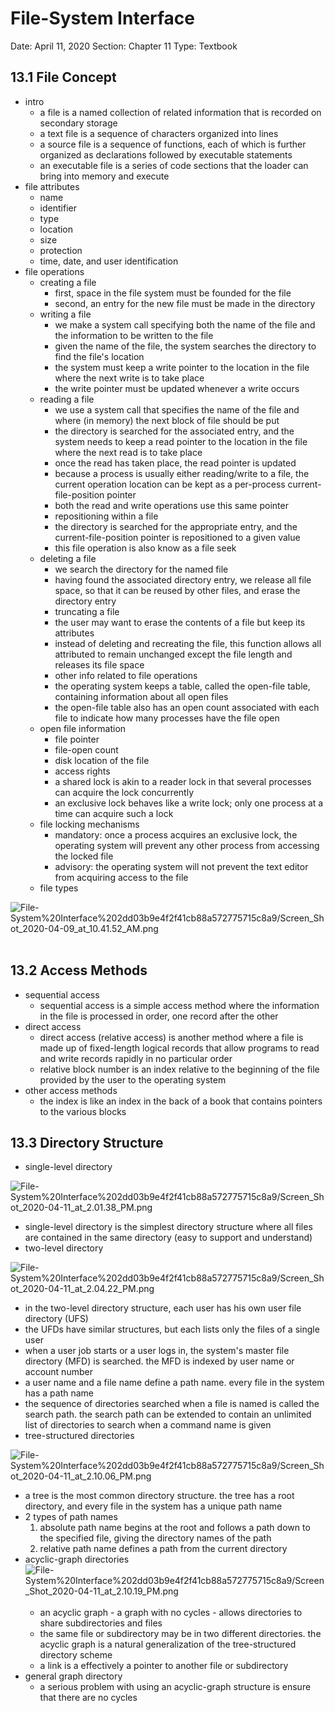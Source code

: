 # File-System Interface

Date: April 11, 2020
Section: Chapter 11
Type: Textbook

## 13.1 File Concept
- intro
  - a file is a named collection of related information that is recorded on secondary storage
  - a text file is a sequence of characters organized into lines
  - a source file is a sequence of functions, each of which is further organized as declarations followed by executable statements
  - an executable file is a series of code sections that the loader can bring into memory and execute
- file attributes
  - name
  - identifier
  - type
  - location
  - size
  - protection
  - time, date, and user identification
- file operations
  - creating a file
    - first, space in the file system must be founded for the file
    - second, an entry for the new file must be made in the directory
  - writing a file
    - we make a system call specifying both the name of the file and the information to be written to the file
    - given the name of the file, the system searches the directory to find the file's location
    - the system must keep a write pointer to the location in the file where the next write is to take place
    - the write pointer must be updated whenever a write occurs
  - reading a file
    - we use a system call that specifies the name of the file and where (in memory) the next block of file should be put
    - the directory is searched for the associated entry, and the system needs to keep a read pointer to the location in the file where the next read is to take place
    - once the read has taken place, the read pointer is updated
    - because a process is usually either reading/write to a file, the current operation location can be kept as a per-process current-file-position pointer
    - both the read and write operations use this same pointer
    - repositioning within a file
    - the directory is searched for the appropriate entry, and the current-file-position pointer is repositioned to a given value
    - this file operation is also know as a file seek
  - deleting a file
    - we search the directory for the named file
    - having found the associated directory entry, we release all file space, so that it can be reused by other files, and erase the directory entry
    - truncating a file
    - the user may want to erase the contents of a file but keep its attributes
    - instead of deleting and recreating the file, this function allows all attributed to remain unchanged except the file length and releases its file space
    - other info related to file operations
    - the operating system keeps a table, called the open-file table, containing information about all open files
    - the open-file table also has an open count associated with each file to indicate how many processes have the file open
  - open file information
    - file pointer
    - file-open count
    - disk location of the file
    - access rights
    - a shared lock is akin to a reader lock in that several processes can acquire the lock concurrently
    - an exclusive lock behaves like a write lock; only one process at a time can acquire such a lock
  - file locking mechanisms
    - mandatory: once a process acquires an exclusive lock, the operating system will prevent any other process from accessing the locked file
    - advisory: the operating system will not prevent the text editor from acquiring access to the file
  - file types

![File-System%20Interface%202dd03b9e4f2f41cb88a572775715c8a9/Screen_Shot_2020-04-09_at_10.41.52_AM.png](File-System%20Interface%202dd03b9e4f2f41cb88a572775715c8a9/Screen_Shot_2020-04-09_at_10.41.52_AM.png)
        
## 13.2 Access Methods
- sequential access
  - sequential access is a simple access method where the information in the file is processed in order, one record after the other
- direct access
  - direct access (relative access) is another method where a file is made up of fixed-length logical records that allow programs to read and write records rapidly in no particular order
  - relative block number is an index relative to the beginning of the file provided by the user to the operating system
- other access methods
  - the index is like an index in the back of a book that contains pointers to the various blocks

## 13.3 Directory Structure
- single-level directory

![File-System%20Interface%202dd03b9e4f2f41cb88a572775715c8a9/Screen_Shot_2020-04-11_at_2.01.38_PM.png](File-System%20Interface%202dd03b9e4f2f41cb88a572775715c8a9/Screen_Shot_2020-04-11_at_2.01.38_PM.png)

- single-level directory is the simplest directory structure where all files are contained in the same directory (easy to support and understand)
- two-level directory

![File-System%20Interface%202dd03b9e4f2f41cb88a572775715c8a9/Screen_Shot_2020-04-11_at_2.04.22_PM.png](File-System%20Interface%202dd03b9e4f2f41cb88a572775715c8a9/Screen_Shot_2020-04-11_at_2.04.22_PM.png)

- in the two-level directory structure, each user has his own user file directory (UFS)
- the UFDs have similar structures, but each lists only the files of a single user
- when a user job starts or a user logs in, the system's master file directory (MFD) is searched. the MFD is indexed by user name or account number
- a user name and a file name define a path name. every file in the system has a path name
- the sequence of directories searched when a file is named is called the search path. the search path can be extended to contain an unlimited list of directories to search when a command name is given
- tree-structured directories

![File-System%20Interface%202dd03b9e4f2f41cb88a572775715c8a9/Screen_Shot_2020-04-11_at_2.10.06_PM.png](File-System%20Interface%202dd03b9e4f2f41cb88a572775715c8a9/Screen_Shot_2020-04-11_at_2.10.06_PM.png)
- a tree is the most common directory structure. the tree has a root directory, and every file in the system has a unique path name
- 2 types of path names
  1. absolute path name begins at the root and follows a path down to the specified file, giving the directory names of the path
  2. relative path name defines a path from the current directory
- acyclic-graph directories
![File-System%20Interface%202dd03b9e4f2f41cb88a572775715c8a9/Screen_Shot_2020-04-11_at_2.10.19_PM.png](File-System%20Interface%202dd03b9e4f2f41cb88a572775715c8a9/Screen_Shot_2020-04-11_at_2.10.19_PM.png)      
  - an acyclic graph - a graph with no cycles - allows directories to share subdirectories and files
  - the same file or subdirectory may be in two different directories. the acyclic graph is a natural generalization of the tree-structured directory scheme
  - a link is a effectively a pointer to another file or subdirectory
- general graph directory
  - a serious problem with using an acyclic-graph structure is ensure that there are no cycles
